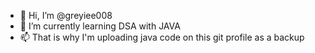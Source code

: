 - 👋 Hi, I’m @greyiee008
- 🌱 I’m currently learning DSA with JAVA
- 📫 That is why I'm uploading java code on this git profile as a backup
<!---
greyiee008/greyiee008 is a ✨ special ✨ repository because its `README.md` (this file) appears on your GitHub profile.
You can click the Preview link to take a look at your changes.
--->
